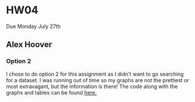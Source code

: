 # HW04
Due Monday July 27th
## Alex Hoover
 

### Option 2
I chose to do option 2 for this assignment as I didn't want to go searching for a dataset. I was running out of time so my graphs are not the prettiest or most extravagant, but the information is there! The code along with the graphs and tables can be found [here.](HW04.md)

